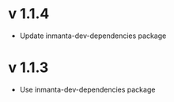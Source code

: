 # v 1.1.4
- Update inmanta-dev-dependencies package

# v 1.1.3
- Use inmanta-dev-dependencies package
